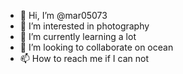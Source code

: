 - 👋 Hi, I’m @mar05073
- 👀 I’m interested in photography 
- 🌱 I’m currently learning a lot
- 💞️ I’m looking to collaborate on ocean
- 📫 How to reach me if I can not

<!---
mar05073/mar05073 is a ✨ special ✨ repository because its `README.md` (this file) appears on your GitHub profile.
You can click the Preview link to take a look at your changes.
--->
